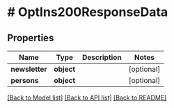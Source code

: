 # # OptIns200ResponseData

## Properties

Name | Type | Description | Notes
------------ | ------------- | ------------- | -------------
**newsletter** | **object** |  | [optional]
**persons** | **object** |  | [optional]

[[Back to Model list]](../../README.md#models) [[Back to API list]](../../README.md#endpoints) [[Back to README]](../../README.md)
